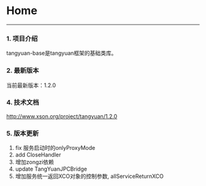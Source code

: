 # Home

------

### 1. 项目介绍

tangyuan-base是tangyuan框架的基础类库。

### 2. 最新版本

当前最新版本：1.2.0

### 4. 技术文档

<http://www.xson.org/project/tangyuan/1.2.0>

### 5. 版本更新

1. fix 服务启动时的onlyProxyMode
2. add CloseHandler
3. 增加zongzi依赖
4. update TangYuanJPCBridge
5. 增加服务统一返回XCO对象的控制参数, allServiceReturnXCO

